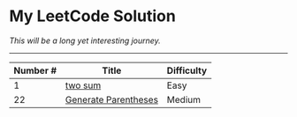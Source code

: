 # My LeetCode Solution
_This will be a long yet interesting journey._

----
Number # | Title | Difficulty
--|-------|-------------
1 | [two sum](https://github.com/carsonxie/LeetCode-stuff/blob/master/notes/1_twosum.md)| Easy
22|[Generate Parentheses]()|Medium
